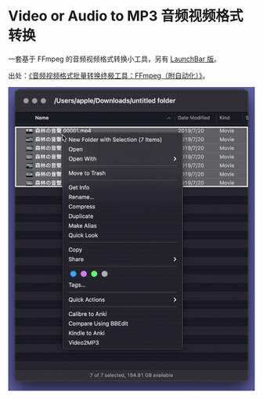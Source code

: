# Video or Audio to MP3 音频视频格式转换

一套基于 FFmpeg 的音频视频格式转换小工具，另有 [LaunchBar 版](https://github.com/BlackwinMin/LaunchBar-gallery/tree/master/Video%20or%20Audio%20to%20MP3)。

出处：[《音频视频格式批量转换终极工具：FFmpeg（附自动化）》](https://utgd.net/article/20132/)。

![title](img.gif)